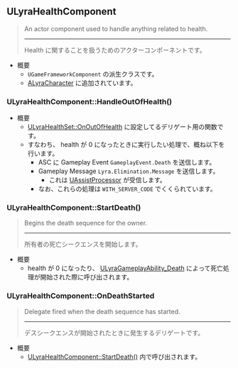 ## ULyraHealthComponent

> An actor component used to handle anything related to health.  
> 
> ----
> Health に関することを扱うためのアクターコンポーネントです。  

* 概要
	* `UGameFrameworkComponent` の派生クラスです。
	* [ALyraCharacter] に追加されています。

### ULyraHealthComponent::HandleOutOfHealth()

* 概要
	* [ULyraHealthSet::OnOutOfHealth] に設定してるデリゲート用の関数です。
	* すなわち、 health が 0 になったときに実行したい処理で、概ね以下を行います。
		* ASC に Gameplay Event `GameplayEvent.Death` を送信します。
		* Gameplay Message `Lyra.Elimination.Message` を送信します。
			* これは [UAssistProcessor] が受信します。
		* なお、これらの処理は `WITH_SERVER_CODE` でくくられています。

### ULyraHealthComponent::StartDeath()

> Begins the death sequence for the owner.  
> 
> ----
> 所有者の死亡シークエンスを開始します。  

* 概要
	* health が 0 になったり、 [ULyraGameplayAbility_Death] によって死亡処理が開始された際に呼び出されます。


### ULyraHealthComponent::OnDeathStarted

> Delegate fired when the death sequence has started.  
> 
> ----
> デスシークエンスが開始されたときに発生するデリゲートです。 

* 概要
	* [ULyraHealthComponent::StartDeath()] 内で呼び出されます。

<!--- ページ内のリンク --->

<!--- 自前の画像へのリンク --->

<!--- generated --->
[ULyraGameplayAbility_Death]: ../../Lyra/GameplayAbility/ULyraGameplayAbility_Death.md#ulyragameplayabilitydeath
[ULyraHealthComponent::StartDeath()]: ../../Lyra/GameplayAbility/ULyraHealthComponent.md#ulyrahealthcomponentstartdeath
[ULyraHealthSet::OnOutOfHealth]: ../../Lyra/GameplayAbility/ULyraHealthSet.md#ulyrahealthsetonoutofhealth
[ALyraCharacter]: ../../Lyra/GameplayFramework/ALyraCharacter.md#alyracharacter
[UAssistProcessor]: ../../Lyra/GameplayMessageProcessor/UAssistProcessor.md#uassistprocessor

